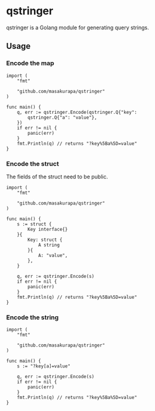 # qstringer

qstringer is a Golang module for generating query strings.

## Usage

### Encode the map

```
import (
	"fmt"

	"github.com/masakurapa/qstringer"
)

func main() {
	q, err := qstringer.Encode(qstringer.Q{"key":
		qstringer.Q{"a": "value"},
	})
	if err != nil {
		panic(err)
	}
	fmt.Println(q) // returns "?key%5Ba%5D=value"
}
```

### Encode the struct

The fields of the struct need to be public.

```
import (
	"fmt"

	"github.com/masakurapa/qstringer"
)

func main() {
	s := struct {
		Key interface{}
	}{
		Key: struct {
			A string
		}{
			A: "value",
		},
	}

	q, err := qstringer.Encode(s)
	if err != nil {
		panic(err)
	}
	fmt.Println(q) // returns "?key%5Ba%5D=value"
}
```

### Encode the string

```
import (
	"fmt"

	"github.com/masakurapa/qstringer"
)

func main() {
	s := "?key[a]=value"

	q, err := qstringer.Encode(s)
	if err != nil {
		panic(err)
	}
	fmt.Println(q) // returns "?key%5Ba%5D=value"
}
```
